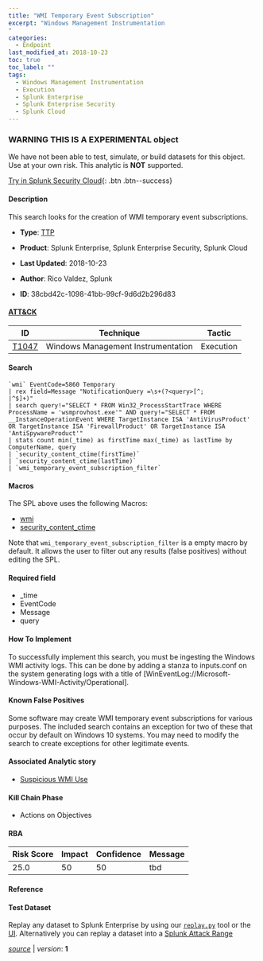 ```yaml
---
title: "WMI Temporary Event Subscription"
excerpt: "Windows Management Instrumentation
"
categories:
  - Endpoint
last_modified_at: 2018-10-23
toc: true
toc_label: ""
tags:
  - Windows Management Instrumentation
  - Execution
  - Splunk Enterprise
  - Splunk Enterprise Security
  - Splunk Cloud
---
```


###  WARNING THIS IS A EXPERIMENTAL object
We have not been able to test, simulate, or build datasets for this object. Use at your own risk. This analytic is **NOT** supported.


[Try in Splunk Security Cloud](https://www.splunk.com/en_splunk_app_enrichmentus/cyber-security.html){: .btn .btn--success}

#### Description

This search looks for the creation of WMI temporary event subscriptions.

- **Type**: [TTP](https://github.com/splunk/security_content/wiki/object-Analytic-Types)
- **Product**: Splunk Enterprise, Splunk Enterprise Security, Splunk Cloud


- **Last Updated**: 2018-10-23
- **Author**: Rico Valdez, Splunk
- **ID**: 38cbd42c-1098-41bb-99cf-9d6d2b296d83


#### [ATT&CK](https://attack.mitre.org/)

| ID             | Technique        |  Tactic             |
| -------------- | ---------------- |-------------------- |
| [T1047](https://attack.mitre.org/techniques/T1047/) | Windows Management Instrumentation | Execution |

#### Search

```
`wmi` EventCode=5860 Temporary 
| rex field=Message "NotificationQuery =\s+(?<query>[^;
|^$]+)" 
| search query!="SELECT * FROM Win32_ProcessStartTrace WHERE ProcessName = 'wsmprovhost.exe'" AND query!="SELECT * FROM __InstanceOperationEvent WHERE TargetInstance ISA 'AntiVirusProduct' OR TargetInstance ISA 'FirewallProduct' OR TargetInstance ISA 'AntiSpywareProduct'" 
| stats count min(_time) as firstTime max(_time) as lastTime by ComputerName, query  
| `security_content_ctime(firstTime)`
| `security_content_ctime(lastTime)` 
| `wmi_temporary_event_subscription_filter`
```

#### Macros
The SPL above uses the following Macros:
* [wmi](https://github.com/splunk/security_content/blob/develop/macros/wmi.yml)
* [security_content_ctime](https://github.com/splunk/security_content/blob/develop/macros/security_content_ctime.yml)

Note that `wmi_temporary_event_subscription_filter` is a empty macro by default. It allows the user to filter out any results (false positives) without editing the SPL.

#### Required field
* _time
* EventCode
* Message
* query


#### How To Implement
To successfully implement this search, you must be ingesting the Windows WMI activity logs. This can be done by adding a stanza to inputs.conf on the system generating logs with a title of [WinEventLog://Microsoft-Windows-WMI-Activity/Operational].

#### Known False Positives
Some software may create WMI temporary event subscriptions for various purposes. The included search contains an exception for two of these that occur by default on Windows 10 systems. You may need to modify the search to create exceptions for other legitimate events.

#### Associated Analytic story
* [Suspicious WMI Use](/stories/suspicious_wmi_use)


#### Kill Chain Phase
* Actions on Objectives



#### RBA

| Risk Score  | Impact      | Confidence   | Message      |
| ----------- | ----------- |--------------|--------------|
| 25.0 | 50 | 50 | tbd |




#### Reference


#### Test Dataset
Replay any dataset to Splunk Enterprise by using our [`replay.py`](https://github.com/splunk/attack_data#using-replaypy) tool or the [UI](https://github.com/splunk/attack_data#using-ui).
Alternatively you can replay a dataset into a [Splunk Attack Range](https://github.com/splunk/attack_range#replay-dumps-into-attack-range-splunk-server)



[*source*](https://github.com/splunk/security_content/tree/develop/detections/experimental/endpoint/wmi_temporary_event_subscription.yml) \| *version*: **1**